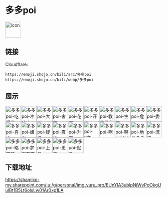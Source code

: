 # 多多poi
<img src="https://emoji.shojo.cn/bili/src/多多poi/icon.png" width="50" height="50" alt="icon">

## 链接
Cloudflare:
```
https://emoji.shojo.cn/bili/src/多多poi
https://emoji.shojo.cn/bili/webp/多多poi
```
## 展示
<img src="https://emoji.shojo.cn/bili/src/多多poi/多多poi-吃樱桃.png" width="50" height="50" alt="多多poi-吃樱桃"><img src="https://emoji.shojo.cn/bili/src/多多poi/多多poi-冲冲冲.png" width="50" height="50" alt="多多poi-冲冲冲"><img src="https://emoji.shojo.cn/bili/src/多多poi/多多poi-大哭.png" width="50" height="50" alt="多多poi-大哭"><img src="https://emoji.shojo.cn/bili/src/多多poi/多多poi-害羞.png" width="50" height="50" alt="多多poi-害羞"><img src="https://emoji.shojo.cn/bili/src/多多poi/多多poi-花痴.png" width="50" height="50" alt="多多poi-花痴"><img src="https://emoji.shojo.cn/bili/src/多多poi/多多poi-开心.png" width="50" height="50" alt="多多poi-开心"><img src="https://emoji.shojo.cn/bili/src/多多poi/多多poi-教我做事.png" width="50" height="50" alt="多多poi-教我做事"><img src="https://emoji.shojo.cn/bili/src/多多poi/多多poi-生气.png" width="50" height="50" alt="多多poi-生气"><img src="https://emoji.shojo.cn/bili/src/多多poi/多多poi-危.png" width="50" height="50" alt="多多poi-危"><img src="https://emoji.shojo.cn/bili/src/多多poi/多多poi-委屈.png" width="50" height="50" alt="多多poi-委屈"><img src="https://emoji.shojo.cn/bili/src/多多poi/多多poi-喜欢.png" width="50" height="50" alt="多多poi-喜欢"><img src="https://emoji.shojo.cn/bili/src/多多poi/多多poi-嫌弃.png" width="50" height="50" alt="多多poi-嫌弃"><img src="https://emoji.shojo.cn/bili/src/多多poi/多多poi-疑问.png" width="50" height="50" alt="多多poi-疑问"><img src="https://emoji.shojo.cn/bili/src/多多poi/多多poi-震惊.png" width="50" height="50" alt="多多poi-震惊"><img src="https://emoji.shojo.cn/bili/src/多多poi/多多poi-升天.png" width="50" height="50" alt="多多poi-升天"><img src="https://emoji.shojo.cn/bili/src/多多poi/多多poi-win.png" width="50" height="50" alt="多多poi-win"><img src="https://emoji.shojo.cn/bili/src/多多poi/多多poi-啊——.png" width="50" height="50" alt="多多poi-啊——"><img src="https://emoji.shojo.cn/bili/src/多多poi/多多poi-啊对对对.png" width="50" height="50" alt="多多poi-啊对对对"><img src="https://emoji.shojo.cn/bili/src/多多poi/多多poi-地铁多多.png" width="50" height="50" alt="多多poi-地铁多多"><img src="https://emoji.shojo.cn/bili/src/多多poi/多多poi-流汗.png" width="50" height="50" alt="多多poi-流汗"><img src="https://emoji.shojo.cn/bili/src/多多poi/多多poi-略略略.png" width="50" height="50" alt="多多poi-略略略"><img src="https://emoji.shojo.cn/bili/src/多多poi/多多poi-梦里都有.png" width="50" height="50" alt="多多poi-梦里都有"><img src="https://emoji.shojo.cn/bili/src/多多poi/多多poi-上号.png" width="50" height="50" alt="多多poi-上号"><img src="https://emoji.shojo.cn/bili/src/多多poi/多多poi-思考.png" width="50" height="50" alt="多多poi-思考"><img src="https://emoji.shojo.cn/bili/src/多多poi/多多poi-贴贴.png" width="50" height="50" alt="多多poi-贴贴">

## 下载地址

https://shamiko-my.sharepoint.com/:u:/g/personal/img_yuru_pro/EUnYlA3ublpNjWvPoOkgUuIBt1B5Lt6olsLw01Ar0xp1LA